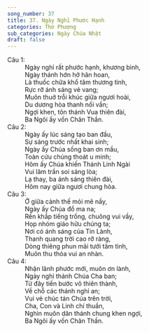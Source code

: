 ```yaml
---
song_number: 37
title: 37. Ngày Nghỉ Phước Hạnh
categories: Thờ Phượng
sub_categories: Ngày Chúa Nhật
draft: false
---
```

<dl><dt>Câu 1:</dt><dd data-verse="1">Ngày nghỉ rất phước hạnh, khương bình, <br/>Ngày thánh hớn hở hân hoan, <br/>Là thuốc chữa khổ tăm thương tình, <br/>Rực rỡ ánh sáng vẻ vang; <br/>Muôn thuở trỗi khúc giữa ngươi hoài, <br/>Du dương hòa thanh nối vần; <br/>Ngợi khen, tôn thánh Vua thiên đài, <br/>Ba Ngôi ấy vốn Chân Thần. </dd><dt>Câu 2:</dt><dd data-verse="2">Ngày ấy lúc sáng tạo ban đầu, <br/>Sự sáng trước nhất khai sinh; <br/>Ngày ấy Chúa sống ban ơn mầu, <br/>Toàn cứu chúng thoát u minh; <br/>Hôm ấy Chúa khiến Thánh Linh Ngài <br/>Vui lâm trần soi sáng lòa; <br/>Lạ thay, ba ánh sáng thiên đài, <br/>Hôm nay giữa ngươi chung hòa. </dd><dt>Câu 3:</dt><dd data-verse="3">Ở giữa cảnh thế mỏi mê nầy, <br/>Ngày ấy Chúa đổ ma na; <br/>Rền khắp tiếng trống, chuông vui vầy, <br/>Họp nhóm giáo hữu chúng ta; <br/>Nơi có ánh sáng của Tin Lành, <br/>Thanh quang trời cao rỡ ràng, <br/>Dòng thiêng phun mãi tưới tâm tình, <br/>Muôn thu thỏa vui an nhàn. </dd><dt>Câu 4:</dt><dd data-verse="4"> Nhận lãnh phước mới, muôn ơn lành, <br/>Ngày nghỉ thánh Chúa Cha ban; <br/>Từ đây tiến bước vô thiên thành, <br/>Về chỗ các thánh nghỉ an; <br/>Vui vẻ chúc tán Chúa trên trời, <br/>Cha, Con và Linh chí thuần, <br/>Nghìn muôn dân thánh chung khen ngợi, <br/>Ba Ngôi ấy vốn Chân Thần. </dd></dl>
